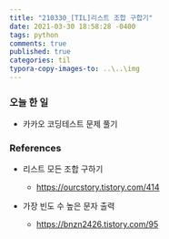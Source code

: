 ```yaml
---
title: "210330_[TIL]리스트 조합 구합기"
date: 2021-03-30 18:58:28 -0400
tags: python
comments: true
published: true
categories: til
typora-copy-images-to: ..\..\img
---
```


### 오늘 한 일

- 카카오 코딩테스트 문제 풀기



### References

- 리스트 모든 조합 구하기
  - https://ourcstory.tistory.com/414

- 가장 빈도 수 높은 문자 출력
  - https://bnzn2426.tistory.com/95